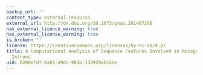 ```yaml
---
backup_url: ''
content_type: external-resource
external_url: http://dx.doi.org/10.1073/pnas.201407298
has_external_licence_warning: true
has_external_license_warning: true
is_broken: ''
license: https://creativecommons.org/licenses/by-nc-sa/4.0/
title: A Computational Analysis of Sequence Features Involved in Recognition of Short
  Introns
uid: 0200efdf-0a81-49dc-981b-132929ab14de
---
```

